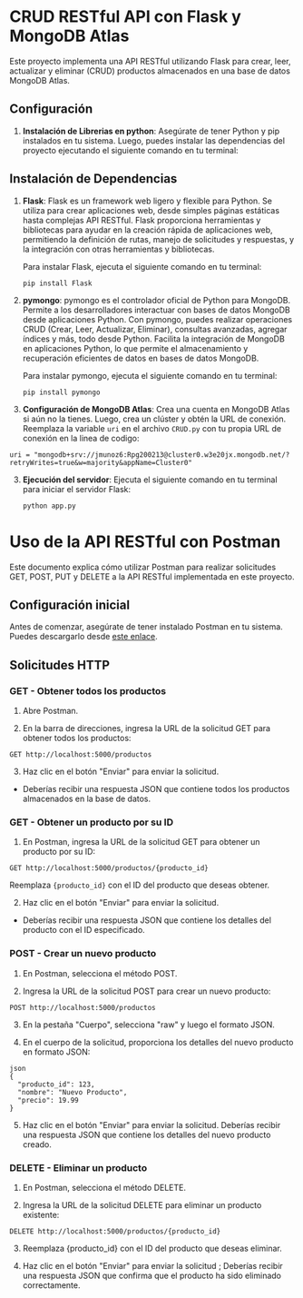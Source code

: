 # CRUD RESTful API con Flask y MongoDB Atlas

Este proyecto implementa una API RESTful utilizando Flask para crear, leer, actualizar y eliminar (CRUD) productos almacenados en una base de datos MongoDB Atlas.

## Configuración

1. **Instalación de Librerias en python**: Asegúrate de tener Python y pip instalados en tu sistema. Luego, puedes instalar las dependencias del proyecto ejecutando el siguiente comando en tu terminal:

## Instalación de Dependencias
1. **Flask**:
Flask es un framework web ligero y flexible para Python. Se utiliza para crear aplicaciones web, desde simples páginas estáticas hasta complejas API RESTful. Flask proporciona herramientas y bibliotecas para ayudar en la creación rápida de aplicaciones web, permitiendo la definición de rutas, manejo de solicitudes y respuestas, y la integración con otras herramientas y bibliotecas.

    Para instalar Flask, ejecuta el siguiente comando en tu terminal:

    ```
    pip install Flask
    ```

2. **pymongo**:
pymongo es el controlador oficial de Python para MongoDB. Permite a los desarrolladores interactuar con bases de datos MongoDB desde aplicaciones Python. Con pymongo, puedes realizar operaciones CRUD (Crear, Leer, Actualizar, Eliminar), consultas avanzadas, agregar índices y más, todo desde Python. Facilita la integración de MongoDB en aplicaciones Python, lo que permite el almacenamiento y recuperación eficientes de datos en bases de datos MongoDB.

    Para instalar pymongo, ejecuta el siguiente comando en tu terminal:

    ```
    pip install pymongo
    ```


2. **Configuración de MongoDB Atlas**: Crea una cuenta en MongoDB Atlas si aún no la tienes. Luego, crea un clúster y obtén la URL de conexión. Reemplaza la variable `uri` en el archivo `CRUD.py` con tu propia URL de conexión en la linea de codigo:
```
uri = "mongodb+srv://jmunoz6:Rpg200213@cluster0.w3e20jx.mongodb.net/?retryWrites=true&w=majority&appName=Cluster0"
```

3. **Ejecución del servidor**: Ejecuta el siguiente comando en tu terminal para iniciar el servidor Flask:

    ```
    python app.py
    ```

# Uso de la API RESTful con Postman

Este documento explica cómo utilizar Postman para realizar solicitudes GET, POST, PUT y DELETE a la API RESTful implementada en este proyecto.

## Configuración inicial

Antes de comenzar, asegúrate de tener instalado Postman en tu sistema. Puedes descargarlo desde [este enlace](https://www.postman.com/downloads/).

## Solicitudes HTTP

### GET - Obtener todos los productos

1. Abre Postman.

2. En la barra de direcciones, ingresa la URL de la solicitud GET para obtener todos los productos:

```
GET http://localhost:5000/productos
```


3. Haz clic en el botón "Enviar" para enviar la solicitud.

- Deberías recibir una respuesta JSON que contiene todos los productos almacenados en la base de datos.

### GET - Obtener un producto por su ID

1. En Postman, ingresa la URL de la solicitud GET para obtener un producto por su ID:

```
GET http://localhost:5000/productos/{producto_id}
```

Reemplaza `{producto_id}` con el ID del producto que deseas obtener.

2. Haz clic en el botón "Enviar" para enviar la solicitud.

- Deberías recibir una respuesta JSON que contiene los detalles del producto con el ID especificado.

### POST - Crear un nuevo producto

1. En Postman, selecciona el método POST.

2. Ingresa la URL de la solicitud POST para crear un nuevo producto:

```
POST http://localhost:5000/productos
```


3. En la pestaña "Cuerpo", selecciona "raw" y luego el formato JSON.

4. En el cuerpo de la solicitud, proporciona los detalles del nuevo producto en formato JSON:

```
json
{
  "producto_id": 123,
  "nombre": "Nuevo Producto",
  "precio": 19.99
}
```

5. Haz clic en el botón "Enviar" para enviar la solicitud.
Deberías recibir una respuesta JSON que contiene los detalles del nuevo producto creado. 

### DELETE - Eliminar un producto
1. En Postman, selecciona el método DELETE.

2. Ingresa la URL de la solicitud DELETE para eliminar un producto existente:

```
DELETE http://localhost:5000/productos/{producto_id}

```
3. Reemplaza {producto_id} con el ID del producto que deseas eliminar.

4. Haz clic en el botón "Enviar" para enviar la solicitud ; Deberías recibir una respuesta JSON que confirma que el producto ha sido eliminado correctamente.
